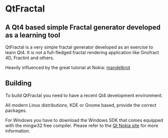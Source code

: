 QtFractal
=========

A Qt4 based simple Fractal generator developed as a learning tool
-----------------------------------------------------------------

QtFractal is a very simple fractal generator developed as an exercise
to learn Qt4. It is not a full-fledged fractal rendering application like
Gnofract 4D, Fractint and others.

Heavily influenced by the great tutorial at Nokia:
[mandelbrot](http://doc.qt.nokia.com/latest/threads-mandelbrot.html)

Building
--------

To build QtFractal you need to have a recent Qt4 development environment.

All modern Linux distributions, KDE or Gnome based, provide the correct
packages.

For Windows you have to download the Windows SDK that comes equipped with
the mingw32 free compiler. Please refer to the [Qt Nokia site](http://qt.nokia.com/downloads)
for more information.
